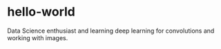 # hello-world

Data Science enthusiast and learning deep learning for convolutions and working with images.
